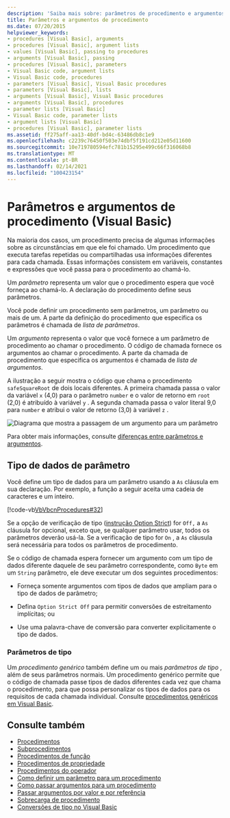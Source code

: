```yaml
---
description: 'Saiba mais sobre: parâmetros de procedimento e argumentos (Visual Basic)'
title: Parâmetros e argumentos de procedimento
ms.date: 07/20/2015
helpviewer_keywords:
- procedures [Visual Basic], arguments
- procedures [Visual Basic], argument lists
- values [Visual Basic], passing to procedures
- arguments [Visual Basic], passing
- procedures [Visual Basic], parameters
- Visual Basic code, argument lists
- Visual Basic code, procedures
- parameters [Visual Basic], Visual Basic procedures
- parameters [Visual Basic], lists
- arguments [Visual Basic], Visual Basic procedures
- arguments [Visual Basic], procedures
- parameter lists [Visual Basic]
- Visual Basic code, parameter lists
- argument lists [Visual Basic]
- procedures [Visual Basic], parameter lists
ms.assetid: ff275aff-aa13-40df-bd4c-63486db8c1e9
ms.openlocfilehash: c2239c76450f503e74dbf5f191cd212e05d11600
ms.sourcegitcommit: 10e719780594efc781b15295e499c66f316068b8
ms.translationtype: MT
ms.contentlocale: pt-BR
ms.lasthandoff: 02/14/2021
ms.locfileid: "100423154"
---
```

# <a name="procedure-parameters-and-arguments-visual-basic"></a>Parâmetros e argumentos de procedimento (Visual Basic)

Na maioria dos casos, um procedimento precisa de algumas informações sobre as circunstâncias em que ele foi chamado. Um procedimento que executa tarefas repetidas ou compartilhadas usa informações diferentes para cada chamada. Essas informações consistem em variáveis, constantes e expressões que você passa para o procedimento ao chamá-lo.  
  
 Um *parâmetro* representa um valor que o procedimento espera que você forneça ao chamá-lo. A declaração do procedimento define seus parâmetros.  
  
 Você pode definir um procedimento sem parâmetros, um parâmetro ou mais de um. A parte da definição do procedimento que especifica os parâmetros é chamada de *lista de parâmetros*.  
  
 Um *argumento* representa o valor que você fornece a um parâmetro de procedimento ao chamar o procedimento. O código de chamada fornece os argumentos ao chamar o procedimento. A parte da chamada de procedimento que especifica os argumentos é chamada de *lista de argumentos*.  
  
 A ilustração a seguir mostra o código que chama o procedimento `safeSquareRoot` de dois locais diferentes. A primeira chamada passa o valor da variável `x` (4,0) para o parâmetro `number` e o valor de retorno em `root` (2,0) é atribuído à variável `y` . A segunda chamada passa o valor literal 9,0 para `number` e atribui o valor de retorno (3,0) à variável `z` .  
  
 ![Diagrama que mostra a passagem de um argumento para um parâmetro](./media/procedure-parameters-and-arguments/pass-argument-parameter.gif)  
  
 Para obter mais informações, consulte [diferenças entre parâmetros e argumentos](./differences-between-parameters-and-arguments.md).  
  
## <a name="parameter-data-type"></a>Tipo de dados de parâmetro  

 Você define um tipo de dados para um parâmetro usando a `As` cláusula em sua declaração. Por exemplo, a função a seguir aceita uma cadeia de caracteres e um inteiro.  
  
 [!code-vb[VbVbcnProcedures#32](~/samples/snippets/visualbasic/VS_Snippets_VBCSharp/VbVbcnProcedures/VB/Class1.vb#32)]  
  
 Se a opção de verificação de tipo ([instrução Option Strict](../../../language-reference/statements/option-strict-statement.md)) for `Off,` a `As` cláusula for opcional, exceto que, se qualquer parâmetro usar, todos os parâmetros deverão usá-la. Se a verificação de tipo for `On` , a `As` cláusula será necessária para todos os parâmetros de procedimento.  
  
 Se o código de chamada espera fornecer um argumento com um tipo de dados diferente daquele de seu parâmetro correspondente, como `Byte` em um `String` parâmetro, ele deve executar um dos seguintes procedimentos:  
  
- Forneça somente argumentos com tipos de dados que ampliam para o tipo de dados de parâmetro;  
  
- Defina `Option Strict Off` para permitir conversões de estreitamento implícitas; ou  
  
- Use uma palavra-chave de conversão para converter explicitamente o tipo de dados.  
  
### <a name="type-parameters"></a>Parâmetros de tipo  

 Um *procedimento genérico* também define um ou mais *parâmetros de tipo* , além de seus parâmetros normais. Um procedimento genérico permite que o código de chamada passe tipos de dados diferentes cada vez que chama o procedimento, para que possa personalizar os tipos de dados para os requisitos de cada chamada individual. Consulte [procedimentos genéricos em Visual Basic](../data-types/generic-procedures.md).  
  
## <a name="see-also"></a>Consulte também

- [Procedimentos](./index.md)
- [Subprocedimentos](./sub-procedures.md)
- [Procedimentos de função](./function-procedures.md)
- [Procedimentos de propriedade](./property-procedures.md)
- [Procedimentos do operador](./operator-procedures.md)
- [Como definir um parâmetro para um procedimento](./how-to-define-a-parameter-for-a-procedure.md)
- [Como passar argumentos para um procedimento](./how-to-pass-arguments-to-a-procedure.md)
- [Passar argumentos por valor e por referência](./passing-arguments-by-value-and-by-reference.md)
- [Sobrecarga de procedimento](./procedure-overloading.md)
- [Conversões de tipo no Visual Basic](../data-types/type-conversions.md)
